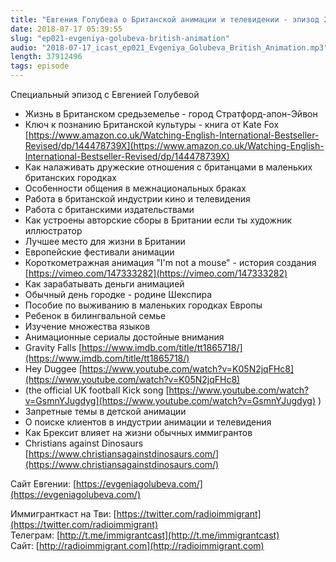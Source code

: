 ```yaml
---
title: "Евгения Голубева о Британской анимации и телевидении - эпизод 21"
date: 2018-07-17 05:39:55
slug: "ep021-evgeniya-golubeva-british-animation"
audio: "2018-07-17_icast_ep021_Evgeniya_Golubeva_British_Animation.mp3"
length: 37912496
tags: episode
---
```

Специальный эпизод с Евгенией Голубевой  
  
*  Жизнь в Британском средьземелье - город Стратфорд-апон-Эйвон  
*  Ключ к познанию Британской культуры - книга от Kate Fox [https://www.amazon.co.uk/Watching-English-International-Bestseller-Revised/dp/144478739X](https://www.amazon.co.uk/Watching-English-International-Bestseller-Revised/dp/144478739X)  
*  Как налаживать дружеские отношения с британцами в маленьких британских городках  
*  Особенности общения в межнациональных браках  
*  Работа в британской индустрии кино и телевидения  
*  Работа с британскими издательствами  
*  Как устроены авторские сборы в Британии если ты художник иллюстратор  
*  Лучшее место для жизни в Британии  
*  Европейские фестивали анимации  
*  Короткометражная анимация "I'm not a mouse" - история создания [https://vimeo.com/147333282](https://vimeo.com/147333282)  
*  Как зарабатывать деньги анимацией  
*  Обычный день городке - родине Шекспира  
*  Пособие по выживанию в маленьких городках Европы  
*  Ребенок в билингвальной семье  
*  Изучение множества языков  
*  Анимационные сериалы достойные внимания  
*  Gravity Falls [https://www.imdb.com/title/tt1865718/](https://www.imdb.com/title/tt1865718/)  
*  Hey Duggee [https://www.youtube.com/watch?v=K05N2jqFHc8](https://www.youtube.com/watch?v=K05N2jqFHc8)  
*  (the official UK football Kick song [https://www.youtube.com/watch?v=GsmnYJugdyg](https://www.youtube.com/watch?v=GsmnYJugdyg) )  
*  Запретные темы в детской анимации  
*  О поиске клиентов в индустрии анимации и телевидения  
*  Как Брексит влияет на жизни обычных иммигрантов  
*  Christians against Dinosaurs [https://www.christiansagainstdinosaurs.com/](https://www.christiansagainstdinosaurs.com/)  
  
Сайт Евгении: [https://evgeniagolubeva.com/](https://evgeniagolubeva.com/)  
  
Иммигранткаст на Тви: [https://twitter.com/radioimmigrant](https://twitter.com/radioimmigrant)  
Телеграм: [http://t.me/immigrantcast](http://t.me/immigrantcast)  
Сайт: [http://radioimmigrant.com](http://radioimmigrant.com)
